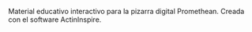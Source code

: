 Material educativo interactivo para la pizarra digital Promethean.
Creada con el software ActinInspire.
